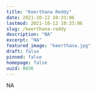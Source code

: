 ```yaml
---
title: "Keerthana Reddy"
date: 2021-10-12 10:33:06
lastmod: 2021-10-12 10:33:06
slug: /keerthana-reddy
description: "NA"
excerpt: "NA"
featured_image: "keerthana.jpg"
draft: false
pinned: false
homepage: false
uuid: 9836
---
```

NA
